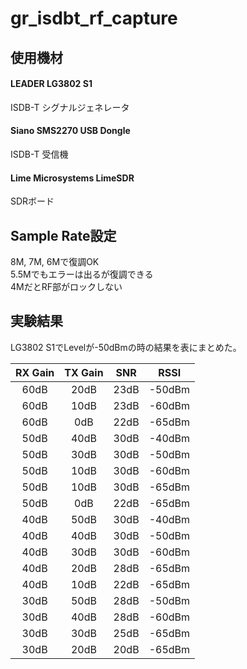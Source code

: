 # gr_isdbt_rf_capture
## 使用機材
#### LEADER LG3802 S1
ISDB-T シグナルジェネレータ

#### Siano SMS2270 USB Dongle
ISDB-T 受信機

#### Lime Microsystems LimeSDR
SDRボード

## Sample Rate設定
8M, 7M, 6Mで復調OK  
5.5Mでもエラーは出るが復調できる  
4MだとRF部がロックしない  

## 実験結果
LG3802 S1でLevelが-50dBmの時の結果を表にまとめた。  

|RX Gain|TX Gain|SNR|RSSI|
| :---: | :---: |:-:|:--:|
|60dB|20dB|23dB|-50dBm|
|60dB|10dB|23dB|-60dBm|
|60dB| 0dB|22dB|-65dBm|
|50dB|40dB|30dB|-40dBm|
|50dB|30dB|30dB|-50dBm|
|50dB|10dB|30dB|-60dBm|
|50dB|10dB|30dB|-65dBm|
|50dB| 0dB|22dB|-65dBm|
|40dB|50dB|30dB|-40dBm|
|40dB|40dB|30dB|-50dBm|
|40dB|30dB|30dB|-60dBm|
|40dB|20dB|28dB|-65dBm|
|40dB|10dB|22dB|-65dBm|
|30dB|50dB|28dB|-50dBm|
|30dB|40dB|28dB|-60dBm|
|30dB|30dB|25dB|-65dBm|
|30dB|20dB|20dB|-65dBm|
